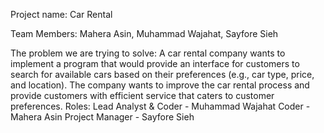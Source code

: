 Project name: Car Rental  

Team Members: Mahera Asin, Muhammad Wajahat, Sayfore Sieh

The problem we are trying to solve: 
A car rental company wants to implement a program that would provide an interface for customers to search for available cars based on their preferences (e.g., car type, price, and location). The company wants to improve the car rental process and provide customers with efficient service that caters to customer preferences. 
Roles:
Lead Analyst & Coder - Muhammad Wajahat
Coder - Mahera Asin 
Project Manager - Sayfore Sieh


